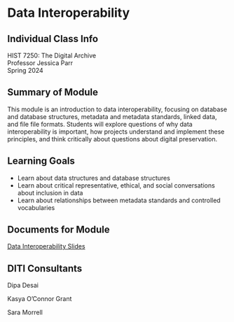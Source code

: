 <h1>Data Interoperability</h1>

<h2>Individual Class Info</h2>

HIST 7250: The Digital Archive <br>
Professor Jessica Parr<br>
Spring 2024<br>


<h2>Summary of Module</h2>

This module is an introduction to data interoperability, focusing on database and database structures, metadata and metadata standards, linked data, and file file formats. Students will explore questions of why data interoperability is important, how projects understand and implement these principles, and think critically about questions about digital preservation.

<h2>Learning Goals</h2>

+ Learn about data structures and database structures
+ Learn about critical representative, ethical, and social conversations about inclusion in data
+ Learn about relationships between metadata standards and controlled vocabularies


<h2>Documents for Module</h2>

[Data Interoperability Slides](https://github.com/NULabNortheastern/digitalassignmentshowcase/blob/master/digital-archiving/sp24-parr-hist7250-data-interoperability/SP24_Parr_HIST7250_Data_Interoperability_Slides.pdf)

<h2>DITI Consultants</h2>

Dipa Desai

Kasya O’Connor Grant

Sara Morrell



